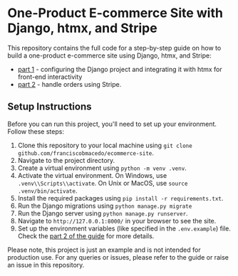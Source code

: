 # One-Product E-commerce Site with Django, htmx, and Stripe

This repository contains the full code for a step-by-step guide on how to build a one-product e-commerce site using Django, htmx, and Stripe:

- [part 1]() - configuring the Django project and integrating it with htmx for front-end interactivity
- [part 2]() - handle orders using Stripe.

## Setup Instructions

Before you can run this project, you'll need to set up your environment. Follow these steps:

1. Clone this repository to your local machine using `git clone github.com/franciscobmacedo/ecommerce-site`.
2. Navigate to the project directory.
3. Create a virtual environment using `python -m venv .venv`.
4. Activate the virtual environment. On Windows, use `.venv\\Scripts\\activate`. On Unix or MacOS, use `source .venv/bin/activate`.
5. Install the required packages using `pip install -r requirements.txt`.
6. Run the Django migrations using `python manage.py migrate`
7. Run the Django server using `python manage.py runserver`.
8. Navigate to `http://127.0.0.1:8000/` in your browser to see the site.
9. Set up the environment variables (like specified in the `.env.example`) file. Check the [part 2 of the guide]() for more details.

Please note, this project is just an example and is not intended for production use. For any queries or issues, please refer to the guide or raise an issue in this repository.
